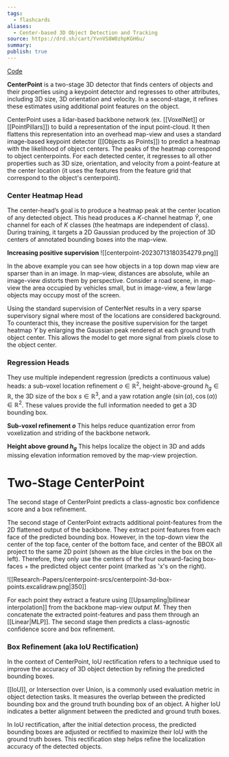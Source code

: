 ```yaml
---
tags:
  - flashcards
aliases:
  - Center-based 3D Object Detection and Tracking
source: https://drd.sh/cart/YvnVS8W0zhpKGH6u/
summary: 
publish: true
---
```


[Code](https://github.com/tianweiy/CenterPoint)

**CenterPoint** is a two-stage 3D detector that finds centers of objects and their properties using a keypoint detector and regresses to other attributes, including 3D size, 3D orientation and velocity. In a second-stage, it refines these estimates using additional point features on the object.

CenterPoint uses a lidar-based backbone network (ex. [[VoxelNet]] or [[PointPillars]]) to build a representation of the input point-cloud. It then flattens this representation into an overhead map-view and uses a standard image-based keypoint detector ([[Objects as Points]]) to predict a heatmap with the likelihood of object centers. The peaks of the heatmap correspond to object centerpoints. For each detected center, it regresses to all other properties such as 3D size, orientation, and velocity from a point-feature at the center location (it uses the features from the feature grid that correspond to the object's centerpoint).

### Center Heatmap Head
The center-head’s goal is to produce a heatmap peak at the center location of any detected object. This head produces a $K$-channel heatmap $\hat{Y}$, one channel for each of $K$ classes (the heatmaps are independent of class). During training, it targets a 2D Gaussian produced by the projection of 3D centers of annotated bounding boxes into the map-view.

**Increasing positive supervision**
![[centerpoint-20230713180354279.png]]

In the above example you can see how objects in a top down map view are sparser than in an image. In map-view, distances are absolute, while an image-view distorts them by perspective. Consider a road scene, in map-view the area occupied by vehicles small, but in image-view, a few large objects may occupy most of the screen.

Using the standard supervision of CenterNet results in a very sparse supervisory signal where most of the locations are considered background. To counteract this, they increase the positive supervision for the target heatmap $Y$ by enlarging the Gaussian peak rendered at each ground truth object center. This allows the model to get more signal from pixels close to the object center.

### Regression Heads
They use multiple independent regression (predicts a continuous value) heads: a sub-voxel location refinement $o \in \mathbb{R}^2$, height-above-ground $h_g \in \mathbb{R}$, the 3D size of the box $s \in \mathbb{R}^3$, and a yaw rotation angle $(\sin (\alpha), \cos (\alpha)) \in \mathbb{R}^2$. These values provide the full information needed to get a 3D bounding box.

**Sub-voxel refinement $o$**
This helps reduce quantization error from voxelization and striding of the backbone network.

**Height above ground $h_g$**
This helps localize the object in 3D and adds missing elevation information removed by the map-view projection.

# Two-Stage CenterPoint
The second stage of CenterPoint predicts a class-agnostic box confidence score and a box refinement.

The second stage of CenterPoint extracts additional point-features from the 2D flattened output of the backbone. They extract point features from each face of the predicted bounding box. However, in the top-down view the center of the top face, center of the bottom face, and center of the BBOX all project to the same 2D point (shown as the blue circles in the box on the left). Therefore, they only use the centers of the four outward-facing box-faces + the predicted object center point (marked as 'x's on the right).

![[Research-Papers/centerpoint-srcs/centerpoint-3d-box-points.excalidraw.png|350]]

For each point they extract a feature using [[Upsampling|bilinear interpolation]] from the backbone map-view output $M$. They then concatenate the extracted point-features and pass them through an [[Linear|MLP]]. The second stage then predicts a class-agnostic confidence score and box refinement.

### Box Refinement (aka IoU Rectification)
In the context of CenterPoint, IoU rectification refers to a technique used to improve the accuracy of 3D object detection by refining the predicted bounding boxes.

[[IoU]], or Intersection over Union, is a commonly used evaluation metric in object detection tasks. It measures the overlap between the predicted bounding box and the ground truth bounding box of an object. A higher IoU indicates a better alignment between the predicted and ground truth boxes.

In IoU rectification, after the initial detection process, the predicted bounding boxes are adjusted or rectified to maximize their IoU with the ground truth boxes. This rectification step helps refine the localization accuracy of the detected objects.